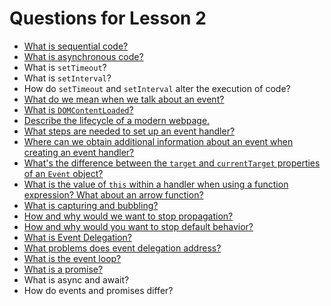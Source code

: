 # Questions for Lesson 2

- [What is sequential code?](./answers/sequential_code.md)
- [What is asynchronous code?](./answers/asynchronous_code.md)
- What is `setTimeout`?
- What is `setInterval`?
- How do `setTimeout` and `setInterval` alter the execution of code?
- [What do we mean when we talk about an event?](./answers/event.md)
- [What is `DOMContentLoaded`?](./answers/dom_content_loaded.md.md)
- [Describe the lifecycle of a modern webpage.](./answers/lifecycle_of_modern_webpage.md)
- [What steps are needed to set up an event handler?](./answers/event_handler.md#steps-to-set-up-an-event-handler)
- [Where can we obtain additional information about an event when creating an event handler?](./answers/event_handler.md#where-can-we-obtain-additional-information-about-an-event-when-creating-an-event-handler)
- [What's the difference between the `target` and `currentTarget` properties of an `Event` object?](./answers/event_handler.md#whats-the-difference-between-the-target-and-currenttarget-properties-of-an-event-object)
- [What is the value of `this` within a handler when using a function expression? What about an arrow function?](./answers/event_handler.md#what-is-the-value-of-this-within-a-handler-when-using-a-function-expression-what-about-an-arrow-function)
- [What is capturing and bubbling?](./answers/capturing_and_bubbling.md)
- [How and why would we want to stop propagation?](./answers/stop_propagation.md)
- [How and why would you want to stop default behavior?](./answers/event_delegation.md)
- [What is Event Delegation?](./answers/event_delegation.md#event-delegation)
- [What problems does event delegation address?](./answers/event_delegation.md#what-problesm-does-event-delegation-address)
- [What is the event loop?](./answers/event_loop.md)
- [What is a promise?](./answers/promises.md)
- What is async and await?
- How do events and promises differ?
